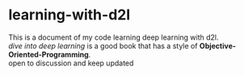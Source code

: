 # learning-with-d2l
This is a document of my code learning deep learning with d2l.  
*dive into deep learning* is a good book that has a style of **Objective-Oriented-Programming**.  
open to discussion and keep updated
